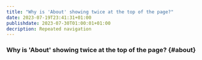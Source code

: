 ```yaml
---
title: "Why is 'About' showing twice at the top of the page?"
date: 2023-07-19T23:41:31+01:00
publishdate: 2023-07-30T01:00:01+01:00
decription: Repeated navigation
---
```


### Why is 'About' showing twice at the top of the page? {#about}